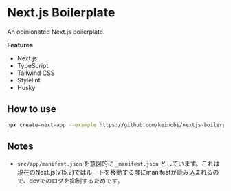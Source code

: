 # Next.js Boilerplate

An opinionated Next.js boilerplate.

**Features**

- Next.js
- TypeScript
- Tailwind CSS
- Stylelint
- Husky

## How to use

```bash
npx create-next-app --example https://github.com/keinobi/nextjs-boilerplate --use-npm myapp
```

## Notes

- `src/app/manifest.json` を意図的に `_manifest.json` としています。これは現在のNext.js(v15.2)ではルートを移動する度にmanifestが読み込まれるので、devでのログを抑制するためです。
